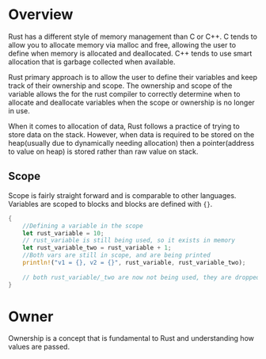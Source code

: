 # Overview
Rust has a different style of memory management than C or C++. C tends to allow you to allocate memory via malloc and free, allowing the user to define when memory is allocated and deallocated. C++ tends to use smart allocation that is garbage collected when available.

Rust primary approach is to allow the user to define their variables and keep track of their ownership and scope. The ownership and scope of the variable allows the for the rust compiler to correctly determine when to allocate and deallocate variables when the scope or ownership is no longer in use. 

When it comes to allocation of data, Rust follows a practice of trying to store data on the stack. However, when data is required to be stored on the heap(usually due to dynamically needing allocation) then a pointer(address to value on heap) is stored rather than raw value on stack.

## Scope

Scope is fairly straight forward and is comparable to other languages. Variables are scoped to blocks and blocks are defined with `{}`. 
```rust
{
    //Defining a variable in the scope
    let rust_variable = 10;
    // rust_variable is still being used, so it exists in memory
    let rust_variable_two = rust_variable + 1;
    //Both vars are still in scope, and are being printed
    println!("v1 = {}, v2 = {}", rust_variable, rust_variable_two); 
    
    // both rust_variable/_two are now not being used, they are dropped by the rust compiler
}
```

# Owner
Ownership is a concept that is fundamental to Rust and understanding how values are passed.

